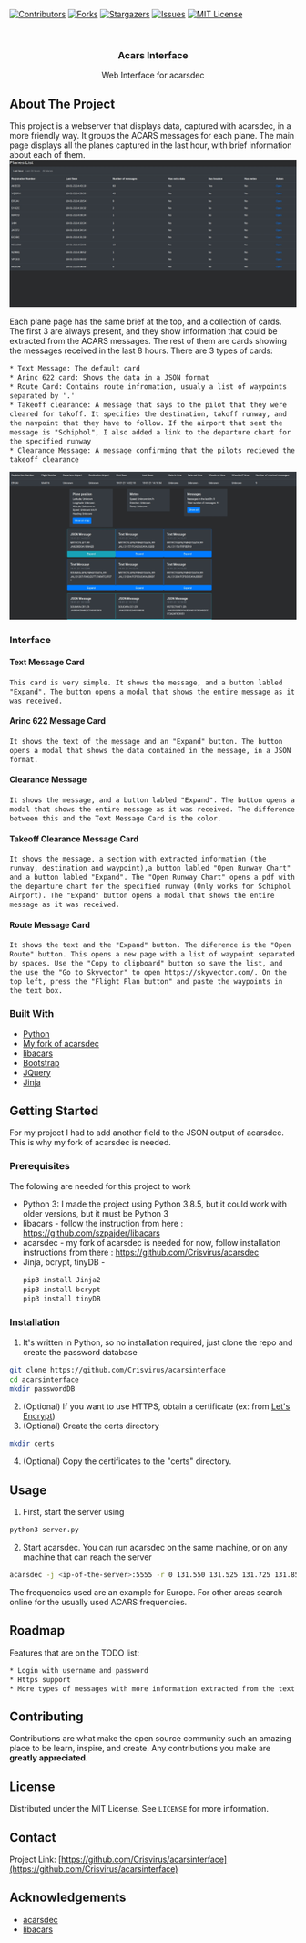 [![Contributors][contributors-shield]][contributors-url]
[![Forks][forks-shield]][forks-url]
[![Stargazers][stars-shield]][stars-url]
[![Issues][issues-shield]][issues-url]
[![MIT License][license-shield]][license-url]




<!-- PROJECT LOGO -->
<br />
<p align="center">

  <h3 align="center">Acars Interface</h3>

  <p align="center">
    Web Interface for acarsdec
    <br />
  </p>
</p>


<!-- ABOUT THE PROJECT -->
## About The Project

This project is a webserver that displays data, captured with acarsdec, in a more friendly way. It groups the ACARS messages for each plane.
The main page displays all the planes captured in the last hour, with brief information about each of them.
![Acarsinterface main page][last_hour_index]

Each plane page has the same brief at the top, and a collection of cards. The first 3 are always present, and they show information that could be extracted from the ACARS messages. The rest of them are cards showing the messages received in the last 8 hours. There are 3 types of cards:

    * Text Message: The default card
    * Arinc 622 card: Shows the data in a JSON format
    * Route Card: Contains route infromation, usualy a list of waypoints separated by '.'
    * Takeoff clearance: A message that says to the pilot that they were cleared for takoff. It specifies the destination, takoff runway, and the navpoint that they have to follow. If the airport that sent the message is "Schiphol", I also added a link to the departure chart for the specified runway
    * Clearance Message: A message confirming that the pilots recieved the takeoff clearance

![Acarsinterface plane info][plane_info]

### Interface
#### Text Message Card
    This card is very simple. It shows the message, and a button labled "Expand". The button opens a modal that shows the entire message as it was received.

#### Arinc 622 Message Card
    It shows the text of the message and an "Expand" button. The button opens a modal that shows the data contained in the message, in a JSON format.

#### Clearance Message
    It shows the message, and a button labled "Expand". The button opens a modal that shows the entire message as it was received. The difference between this and the Text Message Card is the color.

#### Takeoff Clearance Message Card
    It shows the message, a section with extracted information (the runway, destination and waypoint),a button labled "Open Runway Chart" and a button labled "Expand". The "Open Runway Chart" opens a pdf with the departure chart for the specified runway (Only works for Schiphol Airport). The "Expand" button opens a modal that shows the entire message as it was received.

#### Route Message Card
    It shows the text and the "Expand" button. The diference is the "Open Route" button. This opens a new page with a list of waypoint separated by spaces. Use the "Copy to clipboard" button so save the list, and the use the "Go to Skyvector" to open https://skyvector.com/. On the top left, press the "Flight Plan button" and paste the waypoints in the text box.

### Built With

* [Python](https://www.python.org/)
* [My fork of acarsdec](https://github.com/Crisvirus/acarsdec)
* [libacars](https://github.com/szpajder/libacars)
* [Bootstrap](https://getbootstrap.com)
* [JQuery](https://jquery.com)
* [Jinja](https://jinja.palletsprojects.com/en/2.11.x/)




<!-- GETTING STARTED -->
## Getting Started
For my project I had to add another field to the JSON output of acarsdec. This is why my fork of acarsdec is needed.
### Prerequisites

The folowing are needed for this project to work
* Python 3: I made the project using Python 3.8.5, but it could work with older versions, but it must be Python 3
* libacars - follow the instruction from here : https://github.com/szpajder/libacars
* acarsdec - my fork of acarsdec is needed for now, follow installation instructions from there : https://github.com/Crisvirus/acarsdec
* Jinja, bcrypt, tinyDB -
  ```sh
  pip3 install Jinja2
  pip3 install bcrypt
  pip3 install tinyDB
  ```

### Installation

1. It's written in Python, so no installation required, just clone the repo and create the password database
```sh
git clone https://github.com/Crisvirus/acarsinterface
cd acarsinterface
mkdir passwordDB
```
2. (Optional) If you want to use HTTPS, obtain a certificate (ex: from [Let's Encrypt](https://letsencrypt.org/))
3. (Optional) Create the certs directory
```sh
mkdir certs
```
4. (Optional) Copy the certificates to the "certs" directory.

<!-- USAGE EXAMPLES -->
## Usage

1. First, start the server using 
```sh
python3 server.py
```

2. Start acarsdec. You can run acarsdec on the same machine, or on any machine that can reach the server
```sh
acarsdec -j <ip-of-the-server>:5555 -r 0 131.550 131.525 131.725 131.850 131.825
```
The frequencies used are an example for Europe. For other areas search online for the usually used ACARS frequencies.

<!-- 3. (Optional) The waypoints database is saved in the folder ./waypointsDB/CSVData/ . The information is taken from "http://navaid.com/GPX/" in gpx format. The script "./waypointsDB/convert.py" reads all the files from the folder ./waypointsDB/GPXData/ and converts them to csv, saving only the information that is needed. The GPX file is aprox. 50MB, so I didn't upload it to github. If you want to update the waypoint information, go to "http://navaid.com/GPX/" and download the data in ./waypointsDB/GPXData/. Then run:
```sh
cd waypointDB
python3 convert.py
```
This operation will take a while, and can use a lot of memory (in my case it used over 1GB of RAM), so only run it on a computer, not on a Raspberry. -->

<!-- ROADMAP -->
## Roadmap
Features that are on the TODO list:

    * Login with username and password
    * Https support
    * More types of messages with more information extracted from the text



<!-- CONTRIBUTING -->
## Contributing

Contributions are what make the open source community such an amazing place to be learn, inspire, and create. Any contributions you make are **greatly appreciated**.


<!-- LICENSE -->
## License

Distributed under the MIT License. See `LICENSE` for more information.



<!-- CONTACT -->
## Contact

Project Link: [https://github.com/Crisvirus/acarsinterface](https://github.com/Crisvirus/acarsinterface)



<!-- ACKNOWLEDGEMENTS -->
## Acknowledgements
* [acarsdec](https://github.com/TLeconte/acarsdec)
* [libacars](https://github.com/szpajder/libacars)


<!-- MARKDOWN LINKS & IMAGES -->
<!-- https://www.markdownguide.org/basic-syntax/#reference-style-links -->
[contributors-shield]: https://img.shields.io/github/contributors/Crisvirus/acarsinterface.svg?style=for-the-badge
[contributors-url]: https://github.com/Crisvirus/acarsinterface/graphs/contributors
[forks-shield]: https://img.shields.io/github/forks/Crisvirus/acarsinterface.svg?style=for-the-badge
[forks-url]: https://github.com/Crisvirus/acarsinterface/network/members
[stars-shield]: https://img.shields.io/github/stars/Crisvirus/acarsinterface.svg?style=for-the-badge
[stars-url]: https://github.com/Crisvirus/acarsinterface/stargazers
[issues-shield]: https://img.shields.io/github/issues/Crisvirus/acarsinterface.svg?style=for-the-badge
[issues-url]: https://github.com/Crisvirus/acarsinterface/issues
[license-shield]: https://img.shields.io/github/license/Crisvirus/acarsinterface.svg?style=for-the-badge
[license-url]: https://github.com/Crisvirus/acarsinterface/blob/master/LICENSE.txt
[last_hour_index]: images/last_hour_index.jpg
[plane_info]: images/plane_info.jpg
